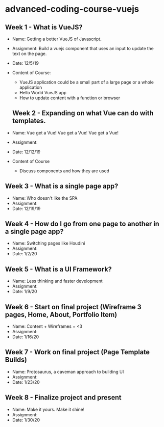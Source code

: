 # advanced-coding-course-vuejs

## Week 1 - What is VueJS?
- Name: Getting a better VueJS of Javascript.
- Assignment: Build a vuejs component that uses an input to update the text on the page.
- Date: 12/5/19
- Content of Course:
	- VueJS application could be a small part of a large page or a whole application
	- Hello World VueJS app
	- How to update content with a function or browser

	## Week 2 - Expanding on what Vue can do with templates.
- Name: Vue get a Vue! Vue get a Vue! Vue get a Vue!
- Assignment: 
- Date: 12/12/19
- Content of Course
	- Discuss components and how they are used

## Week 3 - What is a single page app?
- Name: Who doesn't like the SPA
- Assignment:
- Date: 12/19/19

## Week 4 - How do I go from one page to another in a single page app?
- Name: Switching pages like Houdini
- Assignment:
- Date: 1/2/20

## Week 5 - What is a UI Framework?
- Name: Less thinking and faster development
- Assignment:
- Date: 1/9/20

## Week 6 - Start on final project (Wireframe 3 pages, Home, About, Portfolio Item)
- Name: Content + Wireframes = <3
- Assignment: 
- Date: 1/16/20

## Week 7 - Work on final project (Page Template Builds)
- Name: Protosaurus, a caveman approach to building UI
- Assignment:
- Date: 1/23/20

## Week 8 - Finalize project and present
- Name: Make it yours. Make it shine!
- Assignment:
- Date: 1/30/20